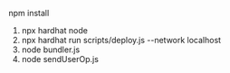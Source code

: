 npm install
1. npx hardhat node
2. npx hardhat run scripts/deploy.js --network localhost
3. node bundler.js
4. node sendUserOp.js